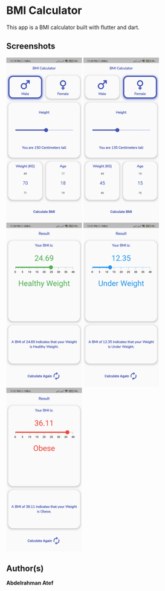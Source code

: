 # BMI Calculator
This app is a BMI calculator built with flutter and dart.
 
## Screenshots
<p>
<img src="screenshots/1.jpg" width="200"/> 
<img src="screenshots/2.jpg" width="200"> 
<img src="screenshots/3.jpg" width="200"> 
<img src="screenshots/4.jpg" width="200"> 
<img src="screenshots/5.jpg" width="200"> 
</p>


## Author(s)
**Abdelrahman Atef**
